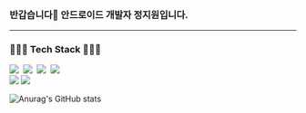 <br>

### 반갑습니다🙌 안드로이드 개발자 정지원입니다.</h3>
---
### 🧑🏻‍💻 Tech Stack 🧑🏻‍💻

<p align="left">
  <img src="https://img.shields.io/badge/Android-3DDC84?style=flat-square&logo=Android&logoColor=white"/></a>&nbsp 
  <img src="https://img.shields.io/badge/Kotlin-7F52FF?style=flat-square&logo=Kotlin&logoColor=white"/></a>&nbsp
  <img src="https://img.shields.io/badge/Firebase-FFCA28?style=flat-square&logo=Firebase&logoColor=white"/></a>&nbsp
  <img src="https://img.shields.io/badge/Java-FFCA28&logoColor=white"></a><br>
  <img src="https://img.shields.io/badge/Jetpack-FFCA28&logoColor=white"></a>
  <img src="https://img.shields.io/badge/Android Studio-FFCA28&logoColor=white"></a>
</p>

![Anurag's GitHub stats](https://github-readme-stats.vercel.app/api?username=jiwon2724&show_icons=true&theme=radical)


<!--
**jiwon2724/jiwon2724** is a ✨ _special_ ✨ repository because its `README.md` (this file) appears on your GitHub profile.

Here are some ideas to get you started:

- 🔭 I’m currently working on ...
- 🌱 I’m currently learning ...
- 👯 I’m looking to collaborate on ...
- 🤔 I’m looking for help with ...
- 💬 Ask me about ...
- 📫 How to reach me: ...
- 😄 Pronouns: ...
- ⚡ Fun fact: ...
-->
